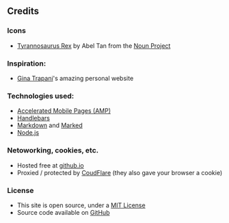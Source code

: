 ## Credits

### Icons

- [Tyrannosaurus Rex](https://thenounproject.com/term/tyrannosaurus-rex/375751/) by Abel Tan from the [Noun Project](https://thenounproject.com)

### Inspiration:

- [Gina Trapani](https://ginatrapani.org/)'s amazing personal website

### Technologies used:

- [Accelerated Mobile Pages (AMP)](https://www.ampproject.org/)
- [Handlebars](http://handlebarsjs.com/)
- [Markdown](https://daringfireball.net/projects/markdown/) and [Marked](https://github.com/markedjs/marked)
- [Node.js](https://nodejs.org)

### Netoworking, cookies, etc.

- Hosted free at [github.io](https://pages.github.com/)
- Proxied / protected by [CoudFlare](https://cloudflare.com/) (they also gave your browser a cookie)

### License

- This site is open source, under a [MIT License](https://opensource.org/licenses/MIT)
- Source code available on [GitHub](https://github.com/cdinu/cdinu.github.io)
